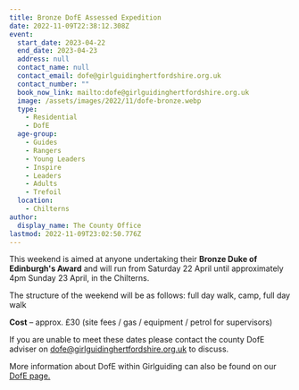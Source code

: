 ```yaml
---
title: Bronze DofE Assessed Expedition
date: 2022-11-09T22:38:12.308Z
event:
  start_date: 2023-04-22
  end_date: 2023-04-23
  address: null
  contact_name: null
  contact_email: dofe@girlguidinghertfordshire.org.uk
  contact_number: ""
  book_now_link: mailto:dofe@girlguidinghertfordshire.org.uk
  image: /assets/images/2022/11/dofe-bronze.webp
  type:
    - Residential
    - DofE
  age-group:
    - Guides
    - Rangers
    - Young Leaders
    - Inspire
    - Leaders
    - Adults
    - Trefoil
  location:
    - Chilterns
author:
  display_name: The County Office
lastmod: 2022-11-09T23:02:50.776Z
---
```

This weekend is aimed at anyone undertaking their **Bronze Duke of Edinburgh's Award** and will run from Saturday 22 April until approximately 4pm Sunday 23 April, in the Chilterns.

The structure of the weekend will be as follows: full day walk, camp, full day walk

**Cost** – approx. £30 (site fees / gas / equipment / petrol for supervisors)

If you are unable to meet these dates please contact the county DofE adviser on <dofe@girlguidinghertfordshire.org.uk> to discuss.

More information about DofE within Girlguiding can also be found on our [DofE page.](/youth-opportunities/dofe/)
